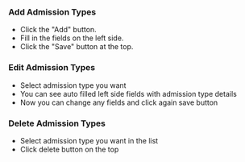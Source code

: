 ### Add Admission Types
* Click the "Add" button.
* Fill in the fields on the left side.
* Click the "Save" button at the top.
### Edit Admission Types
* Select admission type you want
* You can see auto filled left side fields with admission type details
* Now you can change any fields and click again save button
### Delete Admission Types
* Select admission type you want in the list
* Click delete button on the top 

